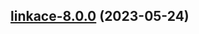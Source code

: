 

## [linkace-8.0.0](https://github.com/succelle/charts/compare/linkace-7.0.27...linkace-8.0.0) (2023-05-24)

